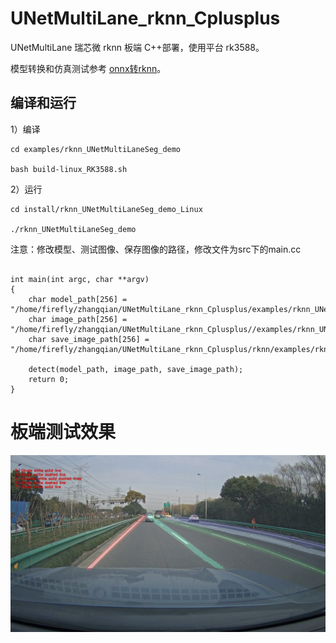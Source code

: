 # UNetMultiLane_rknn_Cplusplus

UNetMultiLane 瑞芯微 rknn 板端 C++部署，使用平台 rk3588。

模型转换和仿真测试参考 [onnx转rknn](https://blog.csdn.net/zhangqian_1/article/details/139591990)。

## 编译和运行

1）编译

```
cd examples/rknn_UNetMultiLaneSeg_demo

bash build-linux_RK3588.sh

```

2）运行

```
cd install/rknn_UNetMultiLaneSeg_demo_Linux

./rknn_UNetMultiLaneSeg_demo

```

注意：修改模型、测试图像、保存图像的路径，修改文件为src下的main.cc

```

int main(int argc, char **argv)
{
    char model_path[256] = "/home/firefly/zhangqian/UNetMultiLane_rknn_Cplusplus/examples/rknn_UNetMultiLaneSeg_demo/model/RK3588/UNetMultiLane_seg.rknn";
    char image_path[256] = "/home/firefly/zhangqian/UNetMultiLane_rknn_Cplusplus//examples/rknn_UNetMultiLaneSeg_demo/test.jpg";
    char save_image_path[256] = "/home/firefly/zhangqian/UNetMultiLane_rknn_Cplusplus/rknn/examples/rknn_UNetMultiLaneSeg_demo/test_result.jpg";

    detect(model_path, image_path, save_image_path);
    return 0;
}
```

# 板端测试效果
![image](https://github.com/cqu20160901/UNetMultiLane_rknn_Cplusplus/blob/main/examples/rknn_UNetMultiLaneSeg_demo/test_result.jpg)
